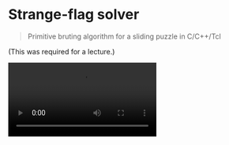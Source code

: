 # Strange-flag solver
> Primitive bruting algorithm for a sliding puzzle in C/C++/Tcl

(This was required for a lecture.)

![demo](demo.mp4)
